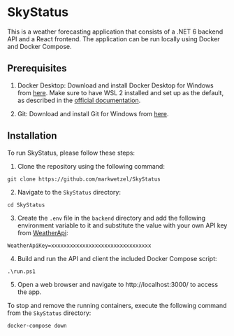 # SkyStatus

This is a weather forecasting application that consists of a .NET 6 backend API and a React frontend. The application can be run locally using Docker and Docker Compose.

## Prerequisites

1. Docker Desktop: Download and install Docker Desktop for Windows from [here](https://www.docker.com/products/docker-desktop). Make sure to have WSL 2 installed and set up as the default, as described in the [official documentation](https://docs.docker.com/desktop/windows/wsl/).

2. Git: Download and install Git for Windows from [here](https://git-scm.com/download/win).

## Installation

To run SkyStatus, please follow these steps:

1. Clone the repository using the following command:

```
git clone https://github.com/markwetzel/SkyStatus
```

2. Navigate to the `SkyStatus` directory:

```
cd SkyStatus
```

3. Create the `.env` file in the `backend` directory and add the following environment variable to it and substitute the value with your own API key from [WeatherApi](https://www.weatherapi.com/):

```
WeatherApiKey=xxxxxxxxxxxxxxxxxxxxxxxxxxxxxxxx
```

4. Build and run the API and client the included Docker Compose script:

```
.\run.ps1
```

5. Open a web browser and navigate to http://localhost:3000/ to access the app.

To stop and remove the running containers, execute the following command from the `SkyStatus` directory:

```
docker-compose down
```
